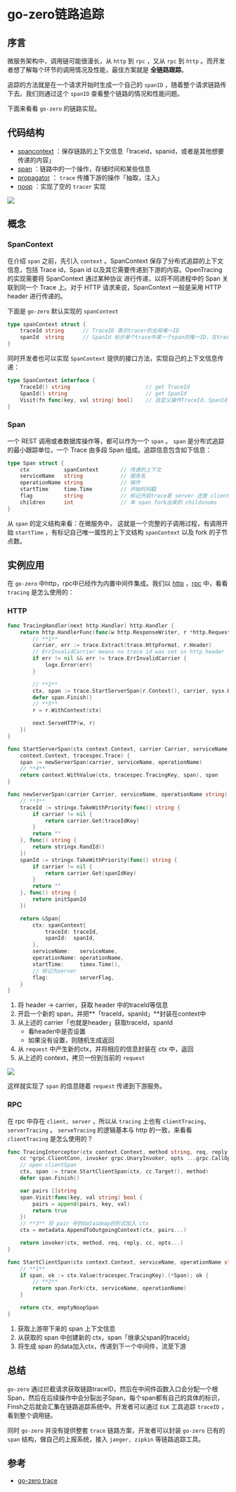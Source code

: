 # go-zero链路追踪

## 序言

微服务架构中，调用链可能很漫长，从 `http` 到 `rpc` ，又从 `rpc` 到 `http` 。而开发者想了解每个环节的调用情况及性能，最佳方案就是 **全链路跟踪**。

追踪的方法就是在一个请求开始时生成一个自己的 `spanID` ，随着整个请求链路传下去。我们则通过这个 `spanID` 查看整个链路的情况和性能问题。

下面来看看 `go-zero` 的链路实现。

## 代码结构

- [spancontext](https://github.com/tal-tech/go-zero/blob/master/core/trace/spancontext.go) ：保存链路的上下文信息「traceid，spanid，或者是其他想要传递的内容」
- [span](https://github.com/tal-tech/go-zero/blob/master/core/trace/span.go) ：链路中的一个操作，存储时间和某些信息
- [propagator](https://github.com/tal-tech/go-zero/blob/master/core/trace/propagator.go) ： `trace` 传播下游的操作「抽取，注入」
- [noop](https://github.com/tal-tech/go-zero/blob/master/core/trace/noop.go) ：实现了空的 `tracer` 实现

![](https://static.gocn.vip/photo/2020/2f244477-4ed3-4ad1-8003-ff82cbe2f8a0.png?x-oss-process=image/resize,w_1920)

## 概念

### SpanContext

在介绍 `span` 之前，先引入 `context` 。SpanContext 保存了分布式追踪的上下文信息，包括 Trace id，Span id 以及其它需要传递到下游的内容。OpenTracing 的实现需要将 SpanContext 通过某种协议 进行传递，以将不同进程中的 Span 关联到同一个 Trace 上。对于 HTTP 请求来说，SpanContext 一般是采用 HTTP header 进行传递的。

下面是 `go-zero` 默认实现的 `spanContext`

```go
type spanContext struct {
    traceId string      // TraceID 表示tracer的全局唯一ID
    spanId  string      // SpanId 标示单个trace中某一个span的唯一ID，在trace中唯一
}
```

同时开发者也可以实现 `SpanContext` 提供的接口方法，实现自己的上下文信息传递：

```go
type SpanContext interface {
    TraceId() string                        // get TraceId
    SpanId() string                         // get SpanId
    Visit(fn func(key, val string) bool)    // 自定义操作TraceId，SpanId
}
```

### Span

一个 REST 调用或者数据库操作等，都可以作为一个 `span` 。 `span` 是分布式追踪的最小跟踪单位，一个 Trace 由多段 Span 组成。追踪信息包含如下信息：

```go
type Span struct {
    ctx           spanContext       // 传递的上下文
    serviceName   string            // 服务名 
    operationName string            // 操作
    startTime     time.Time         // 开始时间戳
    flag          string            // 标记开启trace是 server 还是 client
    children      int               // 本 span fork出来的 childsnums
}
```

从 `span` 的定义结构来看：在微服务中， 这就是一个完整的子调用过程，有调用开始 `startTime` ，有标记自己唯一属性的上下文结构 `spanContext` 以及 fork 的子节点数。

## 实例应用

在 `go-zero` 中http，rpc中已经作为内置中间件集成。我们以 [http](https://github.com/tal-tech/go-zero/blob/master/rest/handler/tracinghandler.go) ，[rpc](https://github.com/tal-tech/go-zero/blob/master/zrpc/internal/clientinterceptors/tracinginterceptor.go) 中，看看 `tracing` 是怎么使用的：

### HTTP

```go
func TracingHandler(next http.Handler) http.Handler {
    return http.HandlerFunc(func(w http.ResponseWriter, r *http.Request) {
        // **1**
        carrier, err := trace.Extract(trace.HttpFormat, r.Header)
        // ErrInvalidCarrier means no trace id was set in http header
        if err != nil && err != trace.ErrInvalidCarrier {
            logx.Error(err)
        }

        // **2**
        ctx, span := trace.StartServerSpan(r.Context(), carrier, sysx.Hostname(), r.RequestURI)
        defer span.Finish()
        // **5**
        r = r.WithContext(ctx)

        next.ServeHTTP(w, r)
    })
}

func StartServerSpan(ctx context.Context, carrier Carrier, serviceName, operationName string) (
    context.Context, tracespec.Trace) {
    span := newServerSpan(carrier, serviceName, operationName)
    // **4**
    return context.WithValue(ctx, tracespec.TracingKey, span), span
}

func newServerSpan(carrier Carrier, serviceName, operationName string) tracespec.Trace {
    // **3**
    traceId := stringx.TakeWithPriority(func() string {
        if carrier != nil {
            return carrier.Get(traceIdKey)
        }
        return ""
    }, func() string {
        return stringx.RandId()
    })
    spanId := stringx.TakeWithPriority(func() string {
        if carrier != nil {
            return carrier.Get(spanIdKey)
        }
        return ""
    }, func() string {
        return initSpanId
    })

    return &Span{
        ctx: spanContext{
            traceId: traceId,
            spanId:  spanId,
        },
        serviceName:   serviceName,
        operationName: operationName,
        startTime:     timex.Time(),
        // 标记为server
        flag:          serverFlag,
    }
}
```

1. 将 header -> carrier，获取 header 中的traceId等信息
2. 开启一个新的 span，并把**「traceId，spanId」**封装在context中
3. 从上述的 carrier「也就是header」获取traceId，spanId
    - 看header中是否设置
    - 如果没有设置，则随机生成返回
4. 从 `request` 中产生新的ctx，并将相应的信息封装在 ctx 中，返回
5. 从上述的 context，拷贝一份到当前的 `request`

![](https://static.gocn.vip/photo/2020/a30daba2-ad12-477c-8ce5-131ef1cc3e76.png?x-oss-process=image/resize,w_1920)

这样就实现了 `span` 的信息随着 `request` 传递到下游服务。

### RPC

在 rpc 中存在 `client, server` ，所以从 `tracing` 上也有 `clientTracing, serverTracing` 。 `serveTracing` 的逻辑基本与 http 的一致，来看看 `clientTracing` 是怎么使用的？

```go
func TracingInterceptor(ctx context.Context, method string, req, reply interface{},
    cc *grpc.ClientConn, invoker grpc.UnaryInvoker, opts ...grpc.CallOption) error {
    // open clientSpan
    ctx, span := trace.StartClientSpan(ctx, cc.Target(), method)
    defer span.Finish()

    var pairs []string
    span.Visit(func(key, val string) bool {
        pairs = append(pairs, key, val)
        return true
    })
    // **3** 将 pair 中的data以map的形式加入 ctx
    ctx = metadata.AppendToOutgoingContext(ctx, pairs...)

    return invoker(ctx, method, req, reply, cc, opts...)
}

func StartClientSpan(ctx context.Context, serviceName, operationName string) (context.Context, tracespec.Trace) {
    // **1**
    if span, ok := ctx.Value(tracespec.TracingKey).(*Span); ok {
        // **2**
        return span.Fork(ctx, serviceName, operationName)
    }

    return ctx, emptyNoopSpan
}
```

1. 获取上游带下来的 span 上下文信息
2. 从获取的 span 中创建新的 ctx，span「继承父span的traceId」
3. 将生成 span 的data加入ctx，传递到下一个中间件，流至下游

## 总结

`go-zero` 通过拦截请求获取链路traceID，然后在中间件函数入口会分配一个根Span，然后在后续操作中会分裂出子Span，每个span都有自己的具体的标识，Finsh之后就会汇集在链路追踪系统中。开发者可以通过 `ELK` 工具追踪 `traceID` ，看到整个调用链。

同时 `go-zero` 并没有提供整套 `trace` 链路方案，开发者可以封装 `go-zero` 已有的 `span` 结构，做自己的上报系统，接入 `jaeger, zipkin` 等链路追踪工具。

## 参考

- [go-zero trace](https://github.com/tal-tech/go-zero/tree/master/core/trace)
